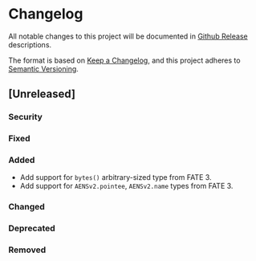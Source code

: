 # Changelog

All notable changes to this project will be documented in [Github Release](https://github.com/aeternity/aepp-calldata-js/releases) descriptions.

The format is based on [Keep a Changelog](https://keepachangelog.com/en/1.0.0/),
and this project adheres to [Semantic Versioning](https://semver.org/spec/v2.0.0.html).

## [Unreleased]

### Security

### Fixed

### Added

- Add support for `bytes()` arbitrary-sized type from FATE 3.
- Add support for `AENSv2.pointee`, `AENSv2.name` types from FATE 3.

### Changed

### Deprecated

### Removed
